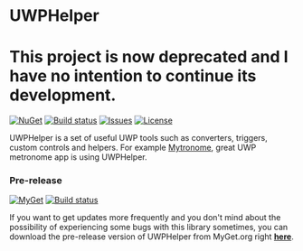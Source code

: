 # UWPHelper
# This project is now deprecated and I have no intention to continue its development.

[![NuGet](https://img.shields.io/nuget/v/UWPHelper.svg)](https://www.nuget.org/packages/UWPHelper/)
[![Build status](https://ci.appveyor.com/api/projects/status/idk6s1k2atafjqly/branch/master?svg=true)](https://ci.appveyor.com/project/bramborman/uwphelper/branch/master)
[![Issues](https://img.shields.io/github/issues/bramborman/UWPHelper.svg)](https://github.com/bramborman/UWPHelper/issues)
[![License](https://img.shields.io/badge/license-MIT-blue.svg)](https://github.com/bramborman/UWPHelper/blob/master/LICENSE.md)

UWPHelper is a set of useful UWP tools such as converters, triggers, custom controls and helpers. For example [Mytronome][1], great UWP metronome app is using UWPHelper.

[1]: https://www.microsoft.com/store/apps/9nblggh4r69s

### Pre-release
[![MyGet](https://img.shields.io/myget/bramborman/vpre/UWPHelper.svg)][MyGet]
[![Build status](https://ci.appveyor.com/api/projects/status/idk6s1k2atafjqly/branch/dev?svg=true)](https://ci.appveyor.com/project/bramborman/uwphelper/branch/dev)

If you want to get updates more frequently and you don't mind about the possibility of experiencing some bugs with this library sometimes, you can download the pre-release version of UWPHelper from MyGet.org right [**here**][MyGet].

[MyGet]: https://www.myget.org/feed/bramborman/package/nuget/UWPHelper

